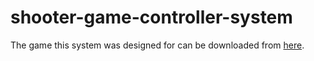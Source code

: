 # shooter-game-controller-system

The game this system was designed for can be downloaded from [here](https://drive.google.com/file/d/1WXuhYaOuxI4oGxkZMJiWuxGikniIIrsq/view).
